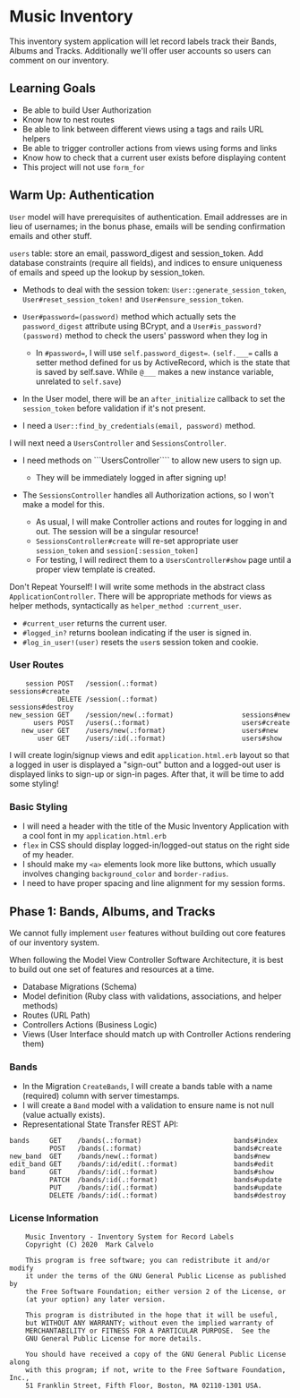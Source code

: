 # Music Inventory

This inventory system application will let record labels track their Bands, Albums and Tracks. Additionally we'll offer user accounts so users can comment on our inventory.

## Learning Goals

* Be able to build User Authorization
* Know how to nest routes
* Be able to link between different views using a tags and rails URL helpers
* Be able to trigger controller actions from views using forms and links
* Know how to check that a current user exists before displaying content
* This project will not use ```form_for```

## Warm Up: Authentication

```User``` model will have prerequisites of authentication. Email addresses are in lieu of usernames; in the bonus phase, emails will be sending confirmation emails and other stuff.

```users``` table:  store an email, password_digest and session_token. Add database constraints (require all fields), and indices to ensure uniqueness of emails and speed up the lookup by session_token.

* Methods to deal with the session token: ```User::generate_session_token```, ```User#reset_session_token!``` and ```User#ensure_session_token```.
* ```User#password=(password)``` method which actually sets the ```password_digest``` attribute using BCrypt, and a ```User#is_password?(password)``` method to check the users' password when they log in
    * In ```#password=```, I will use ```self.password_digest=```. ```(self.___=``` calls a setter method defined for us by ActiveRecord, which is the state that is saved by self.save. While ```@___``` makes a new instance variable, unrelated to ```self.save```)

* In the User model, there will be an ```after_initialize``` callback to set the ```session_token``` before validation if it's not present.
* I need a ```User::find_by_credentials(email, password)``` method.

I will next need a ```UsersController``` and ```SessionsController```.
* I need methods on ```UsersController```` to allow new users to sign up.
    * They will be immediately logged in after signing up!

* The ```SessionsController``` handles all Authorization actions, so I won't make a model for this.
    * As usual, I will make Controller actions and routes for logging in and out. The session will be a singular resource!
    * ```SessionsController#create``` will re-set appropriate user ```session_token``` and ```session[:session_token]```
    * For testing, I will redirect them to a ```UsersController#show``` page until a proper view template is created.

Don't Repeat Yourself! I will write some methods in the abstract class ```ApplicationController```. There will be appropriate methods for views as helper methods, syntactically as ```helper_method :current_user```.
* ```#current_user``` returns the current user.
* ```#logged_in?``` returns boolean indicating if the user is signed in.
* ```#log_in_user!(user)``` resets the ```user```s session token and cookie.

### User Routes

```
    session POST   /session(.:format)                     sessions#create
            DELETE /session(.:format)                     sessions#destroy
new_session GET    /session/new(.:format)                 sessions#new
      users POST   /users(.:format)                       users#create
   new_user GET    /users/new(.:format)                   users#new
       user GET    /users/:id(.:format)                   users#show
```

I will create login/signup views and edit ```application.html.erb``` layout so that a logged in user is displayed a "sign-out" button and a logged-out user is displayed links to sign-up or sign-in pages. 
After that, it will be time to add some styling!

### Basic Styling
* I will need a header with the title of the Music Inventory Application with a cool font in my ```application.html.erb```
* ```flex``` in CSS should display logged-in/logged-out status on the right side of my header.
* I should make my ```<a>``` elements look more like buttons, which usually involves changing ```background_color``` and ```border-radius```.
* I need to have proper spacing and line alignment for my session forms.

## Phase 1: Bands, Albums, and Tracks
We cannot fully implement ```user``` features without building out core features of our inventory system.

When following the Model View Controller Software Architecture, it is best to build out one set of features and resources at a time.

* Database Migrations (Schema)
* Model definition (Ruby class with validations, associations, and helper methods)
* Routes (URL Path)
* Controllers Actions (Business Logic)
* Views (User Interface should match up with Controller Actions rendering them)

### Bands
* In the Migration ```CreateBands```, I will create a bands table with a name (required) column with server timestamps.
* I will create a ```Band``` model with a validation to ensure name is not null (value actually exists).
* Representational State Transfer REST API:
```
bands     GET    /bands(.:format)                       bands#index
          POST   /bands(.:format)                       bands#create
new_band  GET    /bands/new(.:format)                   bands#new
edit_band GET    /bands/:id/edit(.:format)              bands#edit
band      GET    /bands/:id(.:format)                   bands#show
          PATCH  /bands/:id(.:format)                   bands#update
          PUT    /bands/:id(.:format)                   bands#update
          DELETE /bands/:id(.:format)                   bands#destroy
```



### License Information

```
    Music Inventory - Inventory System for Record Labels
    Copyright (C) 2020  Mark Calvelo

    This program is free software; you can redistribute it and/or modify
    it under the terms of the GNU General Public License as published by
    the Free Software Foundation; either version 2 of the License, or
    (at your option) any later version.

    This program is distributed in the hope that it will be useful,
    but WITHOUT ANY WARRANTY; without even the implied warranty of
    MERCHANTABILITY or FITNESS FOR A PARTICULAR PURPOSE.  See the
    GNU General Public License for more details.

    You should have received a copy of the GNU General Public License along
    with this program; if not, write to the Free Software Foundation, Inc.,
    51 Franklin Street, Fifth Floor, Boston, MA 02110-1301 USA.
```